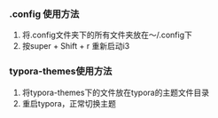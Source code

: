 ### .config 使用方法
1. 将.config文件夹下的所有文件夹放在～/.config下
2. 按super + Shift + r 重新启动i3

### typora-themes使用方法
1. 将typora-themes下的文件放在typora的主题文件目录
2. 重启typora，正常切换主题

